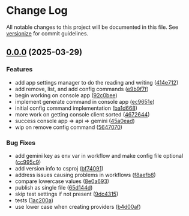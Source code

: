 # Change Log

All notable changes to this project will be documented in this file. See [versionize](https://github.com/versionize/versionize) for commit guidelines.

<a name="0.0.0"></a>
## [0.0.0](https://www.github.com/StevanFreeborn/alt-gen/releases/tag/v0.0.0) (2025-03-29)

### Features

* add app settings manager to do the reading and writing ([414e712](https://www.github.com/StevanFreeborn/alt-gen/commit/414e712f515f5b18c8d118921efeb52f52f3d280))
* add remove, list, and add config commands ([e9b9f7f](https://www.github.com/StevanFreeborn/alt-gen/commit/e9b9f7fc13cef7b284359aa040b4dd667bf389fa))
* begin working on console app ([92c0bee](https://www.github.com/StevanFreeborn/alt-gen/commit/92c0bee83bd9b265a4dd4b147d13ff1e4cfe4da8))
* implement generate command in console app ([ec9651e](https://www.github.com/StevanFreeborn/alt-gen/commit/ec9651e5e9eb65296c1503ee1a3bc55b1bbd32ee))
* initial config command implementation ([ba1d668](https://www.github.com/StevanFreeborn/alt-gen/commit/ba1d668ade8edd220ec7235fadf6df35645e3b22))
* more work on getting console client sorted ([4672644](https://www.github.com/StevanFreeborn/alt-gen/commit/4672644127670c19f87b25ee8ad1faf3697fdb05))
* success console app => api => gemini ([45a0ead](https://www.github.com/StevanFreeborn/alt-gen/commit/45a0ead7d89caefe4fefc12d7359f3a0f65e250a))
* wip on remove config command ([5647070](https://www.github.com/StevanFreeborn/alt-gen/commit/5647070fd32785a6e0e17a095f6f33a1bce5a0ba))

### Bug Fixes

* add gemini key as env var in workflow and make config file optional ([cc995c9](https://www.github.com/StevanFreeborn/alt-gen/commit/cc995c911eec94aa4f6172f425ff337edb93d1d9))
* add version info to csproj ([bf74091](https://www.github.com/StevanFreeborn/alt-gen/commit/bf74091e12f8d8b6e32e25c58ccda240fe9bf9b0))
* address issues causing problems in workflows ([f8aefb8](https://www.github.com/StevanFreeborn/alt-gen/commit/f8aefb82abacc66fd97e008877c6eb07b272b2ed))
* compare lowercase values ([8e0a693](https://www.github.com/StevanFreeborn/alt-gen/commit/8e0a6933f795e07632f174cf2d292ecbcca6ac58))
* publish as single file ([65d144d](https://www.github.com/StevanFreeborn/alt-gen/commit/65d144db858de22b2da5f576275c9bef4c0e4dcc))
* skip test settings if not present ([9dc4315](https://www.github.com/StevanFreeborn/alt-gen/commit/9dc43151b13687b30d2d78feb2b86b1590505a16))
* tests ([1ac200a](https://www.github.com/StevanFreeborn/alt-gen/commit/1ac200a65bd4ed444d6e8cf78ff6262944f0579c))
* use lower case when creating providers ([b4d00af](https://www.github.com/StevanFreeborn/alt-gen/commit/b4d00afe7a080509b84064570f532b33a780b848))

